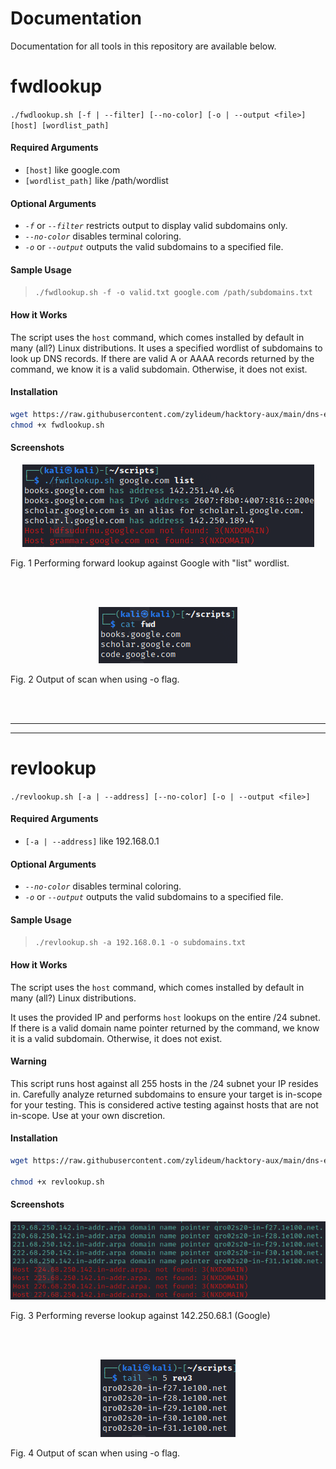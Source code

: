 # Documentation

Documentation for all tools in this repository are available below.

# fwdlookup

`./fwdlookup.sh [-f | --filter] [--no-color] [-o | --output <file>] [host] [wordlist_path]`

#### Required Arguments
- `[host]` like google.com
- `[wordlist_path]` like /path/wordlist

#### Optional Arguments
- *`-f`* or *`--filter`* restricts output to display valid subdomains only.
- *`--no-color`* disables terminal coloring.
- *`-o`* or *`--output`* outputs the valid subdomains to a specified file.

#### Sample Usage

>`./fwdlookup.sh -f -o valid.txt google.com /path/subdomains.txt`

#### How it Works

The script uses the `host` command, which comes installed by default in many (all?) Linux distributions.
It uses a specified wordlist of subdomains to look up DNS records. If there are valid A or AAAA records returned by the command, we know it is a valid subdomain. Otherwise, it does not exist.

#### Installation

```bash
wget https://raw.githubusercontent.com/zylideum/hacktory-aux/main/dns-enumeration/subdomain/host/fwdlookup.sh; 
chmod +x fwdlookup.sh
```

#### Screenshots 

<p align="center">
  <img src="/dns-enumeration/subdomain/host/readme-imgs/fwdlookup.png" />
  <figcaption>Fig. 1 Performing forward lookup against Google with "list" wordlist.</figcaption>
</p>
<br>
<br>
<p align="center">
  <img src="/dns-enumeration/subdomain/host/readme-imgs/fwdoutput.png" />
  <figcaption>Fig. 2 Output of scan when using -o flag.</figcaption>
</p>
<br>
<br>

---
---
# revlookup

`./revlookup.sh [-a | --address] [--no-color] [-o | --output <file>]`

#### Required Arguments
- `[-a | --address]` like 192.168.0.1

#### Optional Arguments
- *`--no-color`* disables terminal coloring.
- *`-o`* or *`--output`* outputs the valid subdomains to a specified file.

#### Sample Usage

>`./revlookup.sh -a 192.168.0.1 -o subdomains.txt`

#### How it Works

The script uses the `host` command, which comes installed by default in many (all?) Linux distributions.

It uses the provided IP and performs `host` lookups on the entire /24 subnet. If there is a valid domain name pointer returned by the command, we know it is a valid subdomain. Otherwise, it does not exist.

#### Warning

This script runs host against all 255 hosts in the /24 subnet your IP resides in. Carefully analyze returned subdomains to ensure your target is in-scope for your testing. This is considered active testing against hosts that are not in-scope. Use at your own discretion.

#### Installation

```bash
wget https://raw.githubusercontent.com/zylideum/hacktory-aux/main/dns-enumeration/subdomain/host/revlookup.sh;

chmod +x revlookup.sh
```

#### Screenshots

<p align="center">
  <img src="/dns-enumeration/subdomain/host/readme-imgs/revlookup.png" />
  <figcaption>Fig. 3 Performing reverse lookup against 142.250.68.1 (Google)</figcaption>
</p>
<br>
<br>
<p align="center">
  <img src="/dns-enumeration/subdomain/host/readme-imgs/revoutput.png" />
  <figcaption>Fig. 4 Output of scan when using -o flag.</figcaption>
</p>
<br>
<br>
